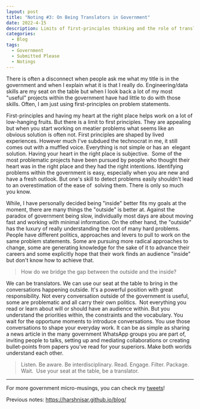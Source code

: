 ```yaml
---
layout: post
title: "Noting #3: On Being Translators in Government"
date: 2022-4-15
description: Limits of first-principles thinking and the role of translators bridging the outside and the inside in public sector.
categories:
  - Blog
tags:
  - Government
  - Submitted Please
  - Notings
---
```



There is often a disconnect when people ask me what my title is in the government and when I explain what it is that I really do. Engineering/data skills are my seat on the table but when I look back a lot of my most "useful" projects within the government have had little to do with those skills. Often, I am just using first-principles on problem statements.

First-principles and having my heart at the right place helps work on a lot of low-hanging fruits. But there is a limit to first principles. They are appealing  but when you start working on meatier problems what seems like an obvious solution is often not. First principles are shaped by lived experiences. However much I've subdued the technocrat in me, it still comes out with a muffled voice. Everything is not simple or has an  elegant solution. Having your heart in the right place is subjective.  Some of the most problematic projects have been pursued by people who thought their heart was in the right place and they had the right intentions. Identifying problems within the government is easy, especially when you are new and have a fresh outlook. But one's skill to detect problems easily shouldn't lead to an overestimation of the ease of  solving them. There is only so much you know.

While, I have personally decided being "inside" better fits my goals at the moment, there are many things the "outside" is better at. Against the paradox of government being slow, individually most days are about moving fast and working with minimal information. On the other hand, the "outside" has the luxury of really understanding the root of many hard problems. People have different politics, approaches and levers to pull to work on the same problem statements. Some are pursuing more radical approaches to change, some are generating knowledge for the sake of it to advance their careers and some explicitly hope that their work finds an audience "inside" but don't know how to achieve that.


> How do we bridge the gap between the outside and the inside?

We can be translators. We can use our seat at the table to bring in the conversations happening outside. It's a powerful position with great responsibility. Not every conversation outside of the government is useful, some are problematic and all carry their own politics.  Not everything you read or learn about will or should have an audience within. But you understand the priorities within, the constraints and the vocabulary. You wait for the opportune moments to introduce conversations. You use those conversations to shape your everyday work. It can be as simple as sharing a news article in the many government WhatsApp groups you are part of, inviting people to talks, setting up and mediating collaborations or creating bullet-points from papers you've read for your superiors. Make both worlds understand each other. 

> Listen. Be aware. Be interdisciplinary. Read. Engage. Filter. Package. Wait.  Use your seat at the table, be a translator.

---
For more government micro-musings, you can check my [tweets](https://twitter.com/search?q=(%23sarkari)%20(from%3ANisarHogaya)&src=typed_query)!

Previous notes: https://harshnisar.github.io/blog/
